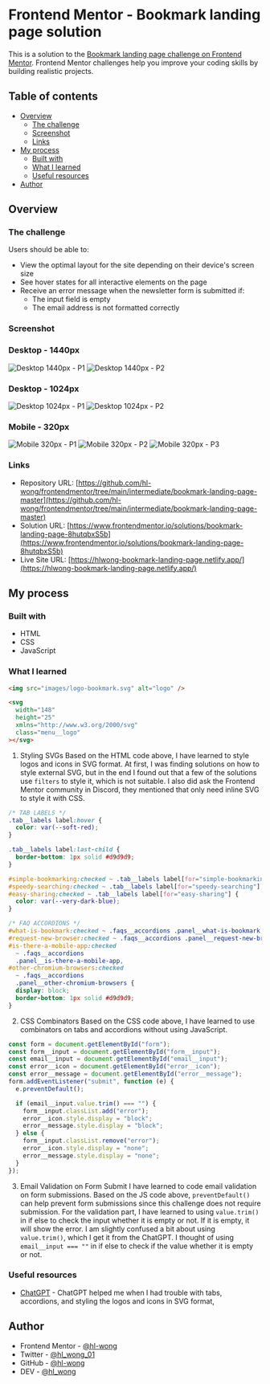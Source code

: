 # Frontend Mentor - Bookmark landing page solution

This is a solution to the [Bookmark landing page challenge on Frontend Mentor](https://www.frontendmentor.io/challenges/bookmark-landing-page-5d0b588a9edda32581d29158). Frontend Mentor challenges help you improve your coding skills by building realistic projects.

## Table of contents

- [Overview](#overview)
  - [The challenge](#the-challenge)
  - [Screenshot](#screenshot)
  - [Links](#links)
- [My process](#my-process)
  - [Built with](#built-with)
  - [What I learned](#what-i-learned)
  - [Useful resources](#useful-resources)
- [Author](#author)

## Overview

### The challenge

Users should be able to:

- View the optimal layout for the site depending on their device's screen size
- See hover states for all interactive elements on the page
- Receive an error message when the newsletter form is submitted if:
  - The input field is empty
  - The email address is not formatted correctly

### Screenshot

### Desktop - 1440px

![Desktop 1440px - P1](./screenshots/desktop-1440px-p1.png)
![Desktop 1440px - P2](./screenshots/desktop-1440px-p2.png)

### Desktop - 1024px

![Desktop 1024px - P1](./screenshots/desktop-1024px-p1.png)
![Desktop 1024px - P2](./screenshots/desktop-1024px-p2.png)

### Mobile - 320px

![Mobile 320px - P1](./screenshots/mobile-320px-p1.png)
![Mobile 320px - P2](./screenshots/mobile-320px-p2.png)
![Mobile 320px - P3](./screenshots/mobile-320px-p3.png)

### Links

- Repository URL: [https://github.com/hl-wong/frontendmentor/tree/main/intermediate/bookmark-landing-page-master](https://github.com/hl-wong/frontendmentor/tree/main/intermediate/bookmark-landing-page-master)
- Solution URL: [https://www.frontendmentor.io/solutions/bookmark-landing-page-8hutqbxS5b](https://www.frontendmentor.io/solutions/bookmark-landing-page-8hutqbxS5b)
- Live Site URL: [https://hlwong-bookmark-landing-page.netlify.app/](https://hlwong-bookmark-landing-page.netlify.app/)

## My process

### Built with

- HTML
- CSS
- JavaScript

### What I learned

```html
<img src="images/logo-bookmark.svg" alt="logo" />

<svg
  width="148"
  height="25"
  xmlns="http://www.w3.org/2000/svg"
  class="menu__logo"
></svg>
```

1. Styling SVGs
   Based on the HTML code above, I have learned to style logos and icons in SVG format. At first, I was finding solutions on how to style external SVG, but in the end I found out that a few of the solutions use `filters` to style it, which is not suitable. I also did ask the Frontend Mentor community in Discord, they mentioned that only need inline SVG to style it with CSS.

```css
/* TAB LABELS */
.tab__labels label:hover {
  color: var(--soft-red);
}

.tab__labels label:last-child {
  border-bottom: 1px solid #d9d9d9;
}

#simple-bookmarking:checked ~ .tab__labels label[for="simple-bookmarking"],
#speedy-searching:checked ~ .tab__labels label[for="speedy-searching"],
#easy-sharing:checked ~ .tab__labels label[for="easy-sharing"] {
  color: var(--very-dark-blue);
}

/* FAQ ACCORDIONS */
#what-is-bookmark:checked ~ .faqs__accordions .panel__what-is-bookmark,
#request-new-browser:checked ~ .faqs__accordions .panel__request-new-browser,
#is-there-a-mobile-app:checked
  ~ .faqs__accordions
  .panel__is-there-a-mobile-app,
#other-chromium-browsers:checked
  ~ .faqs__accordions
  .panel__other-chromium-browsers {
  display: block;
  border-bottom: 1px solid #d9d9d9;
}
```

2. CSS Combinators
   Based on the CSS code above, I have learned to use combinators on tabs and accordions without using JavaScript.

```js
const form = document.getElementById("form");
const form__input = document.getElementById("form__input");
const email__input = document.getElementById("email__input");
const error__icon = document.getElementById("error__icon");
const error__message = document.getElementById("error__message");
form.addEventListener("submit", function (e) {
  e.preventDefault();

  if (email__input.value.trim() === "") {
    form__input.classList.add("error");
    error__icon.style.display = "block";
    error__message.style.display = "block";
  } else {
    form__input.classList.remove("error");
    error__icon.style.display = "none";
    error__message.style.display = "none";
  }
});
```

3. Email Validation on Form Submit
   I have learned to code email validation on form submissions. Based on the JS code above, `preventDefault()` can help prevent form submissions since this challenge does not require submission. For the validation part, I have learned to using `value.trim()` in if else to check the input whether it is empty or not. If it is empty, it will show the error. I am slightly confused a bit about using `value.trim()`, which I get it from the ChatGPT. I thought of using `email__input === ""` in if else to check if the value whether it is empty or not.

### Useful resources

- [ChatGPT](https://chatgpt.com/) - ChatGPT helped me when I had trouble with tabs, accordions, and styling the logos and icons in SVG format,

## Author

- Frontend Mentor - [@hl-wong](https://www.frontendmentor.io/profile/hl-wong)
- Twitter - [@hl_wong_01](https://x.com/hl_wong_01)
- GitHub - [@hl-wong](https://github.com/hl-wong)
- DEV - [@hl_wong](https://dev.to/hl_wong)
